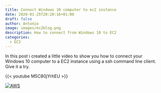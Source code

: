 ```yaml
---
title: Connect Windows 10 computer to ec2 instance
date: 2020-01-25T20:20:16+01:00
draft: false
author: Antonio
image: images/ec2blog.png
description: How to connect from Windows 10 to EC2
categories: 
  - EC2
---
```


In this post i created a little video to show you how to connect your Windows 10 computer to a EC2 instance using a ssh command line client. Give it a try.

{{< youtube M5C80jYrhEU >}}

[![AWS](https://static.shareasale.com/image/43514/300X2503_00.jpg)](https://shareasale.com/r.cfm?b=1551034&amp;u=2310472&amp;m=43514&amp;urllink=&amp;afftrack=)

